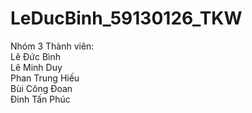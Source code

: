 # LeDucBinh_59130126_TKW
Nhóm 3 Thành viên: </br>
Lê Đức Bình </br>
Lê Minh Duy </br>
Phan Trung Hiếu</br>
Bùi Công Đoan</br>
Đinh Tấn Phúc</br>
